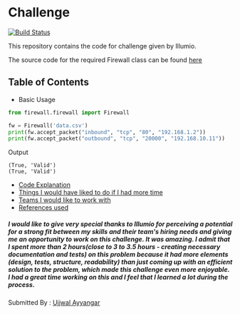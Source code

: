 # Challenge
[![Build Status](https://travis-ci.com/UjjwalChallenge/Challenge.svg?branch=master)](https://travis-ci.com/UjjwalChallenge/Challenge)


This repository contains the code for challenge given by Illumio. 

The source code for the required Firewall class can be found [here](https://github.com/UjjwalChallenge/Challenge/blob/master/firewall/firewall.py)

## Table of Contents

* Basic Usage

```python
from firewall.firewall import Firewall

fw = Firewall('data.csv')
print(fw.accept_packet("inbound", "tcp", "80", "192.168.1.2"))
print(fw.accept_packet("outbound", "tcp", "20000", "192.168.10.11"))
```
Output
```
(True, 'Valid')
(True, 'Valid')
```



* [Code Explanation](https://github.com/UjjwalChallenge/Challenge/blob/master/Submission%20Docs/code_explanation.md)
* [Things I would have liked to do if I had more time](https://github.com/UjjwalChallenge/Challenge/blob/master/Submission%20Docs/improvements.md)
* [Teams I would like to work with](https://github.com/UjjwalChallenge/Challenge/blob/master/Submission%20Docs/teams_interested.md)
* [References used](https://github.com/UjjwalChallenge/Challenge/blob/master/Submission%20Docs/references.md)


##### I would like to give very special thanks to Illumio for perceiving a potential for a strong fit between my skills and their team's hiring needs and giving me an opportunity to work on this challenge. It was amazing. I admit that I spent more than 2 hours(close to 3 to 3.5 hours - creating necessary documentation and tests) on this problem because it had more elements (design, tests, structure, readability) than just coming up with an efficient solution to the problem, which made this challenge even more enjoyable. I had a great time working on this and I feel that I learned a lot during the process. 


Submitted By : [Ujjwal Ayyangar](https://github.com/UjjwalAyyangar)
 
